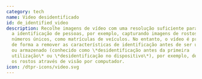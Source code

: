 ```yaml
---
category: tech
name: Video desidentificado
id: de_identified_video
description: Recolhe imagens de vídeo com uma resolução suficiente para permitir
  a identificação de pessoas, por exemplo, capturando imagens de rostos ou
  números únicos, como matrículas de veículos. No entanto, o vídeo é processado
  de forma a remover as características de identificação antes de ser utilizado
  ou armazenado (conhecido como \*desidentificação antes da primeira
  utilização\* ou \*desidentificação no dispositivo\*), por exemplo, desfocando
  os rostos através de visão por computador.
icon: /dtpr-icons/video.svg
---
```

